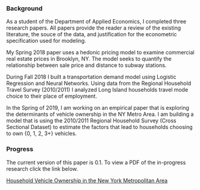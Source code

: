 ### Background


As a student of the Department of Applied Economics, I completed three research papers. All papers provide the reader a review of the existing literature, the souce of the data, and justification for the econometric specification used for modeling.

My Spring 2018 paper uses a hedonic pricing model to examine commercial real estate prices in Brooklyn, NY. The model seeks to quantify the relationship between sale price and distance to subway stations.

During Fall 2018 I built a transportation demand model using Logistic Regression and Neural Networks. Using data from the Regional Household Travel Survey (2010/2011) I analyzed Long Island households travel mode choice to their place of employment. 

In the Spring of 2019, I am working on an empirical paper that is exploring the determinants of vehicle ownership in the NY 
Metro Area. I am building a model that is using the 2010/2011 Regional Household Survey (Cross Sectional Dataset)
to estimate the factors that lead to households choosing to own {0, 1, 2, 3+} vehicles.


### Progress


The current version of this paper is 0.1. 
To view a PDF of the in-progress research click the link below.


[Household Vehicle Ownership in the New York Metropolitan Area](./Robert_Checco_Capstone_Project.pdf)
